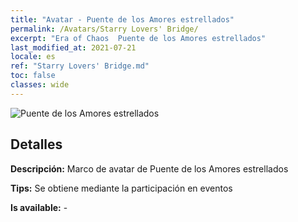 ```yaml
---
title: "Avatar - Puente de los Amores estrellados"
permalink: /Avatars/Starry Lovers' Bridge/
excerpt: "Era of Chaos  Puente de los Amores estrellados"
last_modified_at: 2021-07-21
locale: es
ref: "Starry Lovers' Bridge.md"
toc: false
classes: wide
---
```

 ![Puente de los Amores estrellados](/images/a/avatarFrame_27.png)

## Detalles

 **Descripción:** Marco de avatar de Puente de los Amores estrellados 

 **Tips:** Se obtiene mediante la participación en eventos 

 **Is available:**  - 

